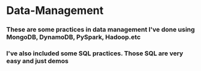 # Data-Management
### These are some practices in data management I've done using MongoDB, DynamoDB, PySpark, Hadoop.etc
### I've also included some SQL practices. Those SQL are very easy and just demos
